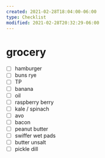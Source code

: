 ```yaml
---
created: 2021-02-28T18:04:00-06:00
type: Checklist
modified: 2021-02-28T20:32:29-06:00
---
```


# grocery

- [ ] hamburger
- [ ] buns rye
- [ ] TP
- [ ] banana
- [ ] oil
- [ ] raspberry berry
- [ ] kale / spinach
- [ ] avo
- [ ] bacon
- [ ] peanut butter
- [ ] swiffer wet pads
- [ ] butter unsalt
- [ ] pickle dill